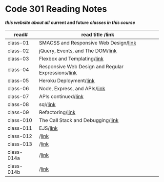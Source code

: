 # Code 301 Reading Notes

***this website about all*** **current and future** ***classes in this course***

read#| read title /link|
-----|------------|
class-01|SMACSS and Responsive Web Design/[link](https://esraaamal.github.io/reading-Note/class-01)|
class-02| jQuery, Events, and The DOM/[link](https://esraaamal.github.io/reading-Note/class-02)|
class-03|Flexbox and Templating/[link](https://esraaamal.github.io/reading-Note/class-03)|
class-04|Responsive Web Design and Regular Expressions/[link](https://esraaamal.github.io/reading-Note/class-04)|
class-05|Heroku Deployment/[link](https://esraaamal.github.io/reading-Note/class-05)|
class-06|Node, Express, and APIs/[link](https://esraaamal.github.io/reading-Note/class-06)|
class-07|APIs continued/[link](https://esraaamal.github.io/reading-Note/class-07)|
class-08|sql/[link](https://esraaamal.github.io/reading-Note/class-08)|
class-09|Refactoring/[link](https://esraaamal.github.io/reading-Note/class-09)|
class-010|The Call Stack and Debugging/[link](https://esraaamal.github.io/reading-Note/class-10)|
class-011|EJS/[link](https://esraaamal.github.io/reading-Note/class-11)|
class-012|/[link](#)|
class-013|/[link](#)|
class-014a|/[link](#)|
class-014b|/[link](#)|
